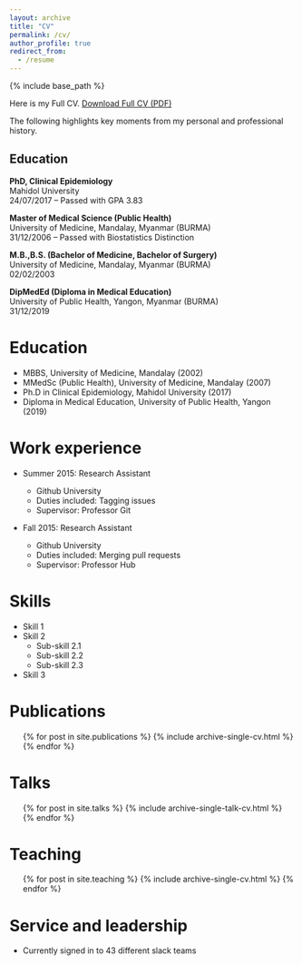 ```yaml
---
layout: archive
title: "CV"
permalink: /cv/
author_profile: true
redirect_from:
  - /resume
---
```


{% include base_path %}

Here is my Full CV.
[Download Full CV (PDF)](/files/CV_WK.pdf)

The following highlights key moments from my personal and professional history.

## Education

**PhD, Clinical Epidemiology**  
Mahidol University  
24/07/2017 – Passed with GPA 3.83

**Master of Medical Science (Public Health)**  
University of Medicine, Mandalay, Myanmar (BURMA)  
31/12/2006 – Passed with Biostatistics Distinction

**M.B.,B.S. (Bachelor of Medicine, Bachelor of Surgery)**  
University of Medicine, Mandalay, Myanmar (BURMA)  
02/02/2003

**DipMedEd (Diploma in Medical Education)**  
University of Public Health, Yangon, Myanmar (BURMA)  
31/12/2019

Education
======
* MBBS, University of Medicine, Mandalay (2002)
* MMedSc (Public Health), University of Medicine, Mandalay (2007)
* Ph.D in Clinical Epidemiology, Mahidol University (2017)
* Diploma in Medical Education, University of Public Health, Yangon (2019)

Work experience
======
* Summer 2015: Research Assistant
  * Github University
  * Duties included: Tagging issues
  * Supervisor: Professor Git

* Fall 2015: Research Assistant
  * Github University
  * Duties included: Merging pull requests
  * Supervisor: Professor Hub
  
Skills
======
* Skill 1
* Skill 2
  * Sub-skill 2.1
  * Sub-skill 2.2
  * Sub-skill 2.3
* Skill 3

Publications
======
  <ul>{% for post in site.publications %}
    {% include archive-single-cv.html %}
  {% endfor %}</ul>
  
Talks
======
  <ul>{% for post in site.talks %}
    {% include archive-single-talk-cv.html %}
  {% endfor %}</ul>
  
Teaching
======
  <ul>{% for post in site.teaching %}
    {% include archive-single-cv.html %}
  {% endfor %}</ul>
  
Service and leadership
======
* Currently signed in to 43 different slack teams
